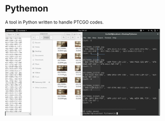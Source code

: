 # Pythemon
A tool in Python written to handle PTCGO codes.


![Alt text](https://github.com/KevNeff/Pythemon/raw/master/Pythemon.png)
